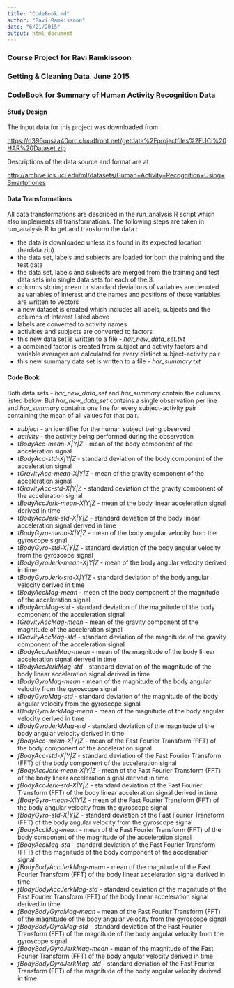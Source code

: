 ```yaml
---
title: "CodeBook.md"
author: "Ravi Ramkissoon"
date: "6/21/2015"
output: html_document
---
```


### Course Project for Ravi Ramkissoon 
### Getting & Cleaning Data. June 2015
### CodeBook for Summary of Human Activity Recognition Data

#### Study Design

The input data for this project was downloaded from

https://d396qusza40orc.cloudfront.net/getdata%2Fprojectfiles%2FUCI%20HAR%20Dataset.zip

Descriptions of the data source and format are at

http://archive.ics.uci.edu/ml/datasets/Human+Activity+Recognition+Using+Smartphones

#### Data Transformations

All data transformations are described in the run_analysis.R script which also implements all transformations. The following steps are taken in run_analysis.R to get and transform the data :

* the data is downloaded unless itis found in its expected location (hardata.zip)
* the data set, labels and subjects are loaded for both the training and the test data
* the data set, labels and subjects are merged from the training and test data sets into single data sets for each of the 3.
* columns storing mean or standard deviations of variables are denoted as variables of interest and the names and positions of these variables are written to vectors
* a new dataset is created which includes all labels, subjects and the columns of interest listed above
* labels are converted to activity names
* activities and subjects are converted to factors
* this new data set is written to a file - *har_new_data_set.txt*
* a combined factor is created from subject and activity factors and variable averages are calculated for every distinct subject-activity pair
* this new summary data set is written to a file - *har_summary.txt*

#### Code Book

Both data sets - *har_new_data_set* and *har_summary* contain the columns listed below. But *har_new_data_set* contains a single observation per line and *har_summary* contains one line for every subject-activity pair containing the mean of all values for that pair.

* *subject* - an identifier for the human subject being observed
* *activity* - the activity being performed during the observation
* *tBodyAcc-mean-X|Y|Z* - mean of the body component of the acceleration signal
* *tBodyAcc-std-X|Y|Z* - standard deviation of the body component of the acceleration signal
* *tGravityAcc-mean-X|Y|Z* - mean of the gravity component of the acceleration signal
* *tGravityAcc-std-X|Y|Z* - standard deviation of the gravity component of the acceleration signal
* *tBodyAccJerk-mean-X|Y|Z* - mean of the body linear acceleration signal derived in time
* *tBodyAccJerk-std-X|Y|Z* - standard deviation of the body linear acceleration signal derived in time
* *tBodyGyro-mean-X|Y|Z* - mean of the body angular velocity from the gyroscope signal
* *tBodyGyro-std-X|Y|Z* - standard deviation of the body angular velocity from the gyroscope signal
* *tBodyGyroJerk-mean-X|Y|Z* - mean of the body angular velocity derived in time
* *tBodyGyroJerk-std-X|Y|Z* - standard deviation of the body angular velocity derived in time
* *tBodyAccMag-mean* - mean of the body component of the magnitude of the acceleration signal
* *tBodyAccMag-std* - standard deviation of the magnitude of the body component of the acceleration signal
* *tGravityAccMag-mean* - mean of the gravity component of the magnitude of the acceleration signal
* *tGravityAccMag-std* - standard deviation of the magnitude of the gravity component of the acceleration signal
* *tBodyAccJerkMag-mean* - mean of the magnitude of the body linear acceleration signal derived in time
* *tBodyAccJerkMag-std* - standard deviation of the magnitude of the body linear acceleration signal derived in time
* *tBodyGyroMag-mean* - mean of the magnitude of the body angular velocity from the gyroscope signal
* *tBodyGyroMag-std* - standard deviation of the magnitude of the body angular velocity from the gyroscope signal
* *tBodyGyroJerkMag-mean* - mean of the magnitude of the body angular velocity derived in time
* *tBodyGyroJerkMag-std* - standard deviation of the magnitude of the body angular velocity derived in time
* *fBodyAcc-mean-X|Y|Z* - mean of the Fast Fourier Transform (FFT) of the body component of the acceleration signal
* *fBodyAcc-std-X|Y|Z* - standard deviation of the Fast Fourier Transform (FFT) of the body component of the acceleration signal
* *fBodyAccJerk-mean-X|Y|Z* - mean of the Fast Fourier Transform (FFT) of the body linear acceleration signal derived in time
* *fBodyAccJerk-std-X|Y|Z* - standard deviation of the Fast Fourier Transform (FFT) of the body linear acceleration signal derived in time
* *fBodyGyro-mean-X|Y|Z* - mean of the Fast Fourier Transform (FFT) of the body angular velocity from the gyroscope signal
* *fBodyGyro-std-X|Y|Z* - standard deviation of the Fast Fourier Transform (FFT) of the body angular velocity from the gyroscope signal
* *fBodyAccMag-mean* - mean of the Fast Fourier Transform (FFT) of the body component of the magnitude of the acceleration signal
* *fBodyAccMag-std* - standard deviation of the Fast Fourier Transform (FFT) of the magnitude of the body component of the acceleration signal
* *fBodyBodyAccJerkMag-mean* - mean of the magnitude of the Fast Fourier Transform (FFT) of the body linear acceleration signal derived in time
* *fBodyBodyAccJerkMag-std* - standard deviation of the magnitude of the Fast Fourier Transform (FFT) of the body linear acceleration signal derived in time
* *fBodyBodyGyroMag-mean* - mean of the Fast Fourier Transform (FFT) of the magnitude of the body angular velocity from the gyroscope signal
* *fBodyBodyGyroMag-std* - standard deviation of the Fast Fourier Transform (FFT) of the magnitude of the body angular velocity from the gyroscope signal
* *fBodyBodyGyroJerkMag-mean* - mean of the magnitude of the Fast Fourier Transform (FFT) of the body angular velocity derived in time
* *fBodyBodyGyroJerkMag-std* - standard deviation of the Fast Fourier Transform (FFT) of the magnitude of the body angular velocity derived in time

